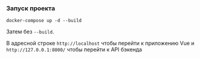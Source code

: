 ### Запуск проекта

```shell
docker-compose up -d --build
```
Затем без `--build`.

В адресной строке `http://localhost` чтобы перейти к приложению Vue и `http://127.0.0.1:8000/` чтобы перейти к API бэкенда